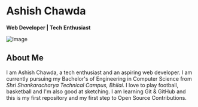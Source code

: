 # Ashish Chawda
**Web Developer | Tech Enthusiast**

![Image](https://avatars2.githubusercontent.com/u/56932286?s=460&u=e5ebf2810947320a17331c5b9c016411d71f85cc&v=4)

## About Me

I am Ashish Chawda, a tech enthusiast and an aspiring web developer. I am currently pursuing my Bachelor's of Engineering in Computer Science from *Shri Shankaracharya Technical Campus, Bhilai*. I love to play football, basketball and I'm also good at sketching.
I am learning Git & GitHub and this is my first repository and my first step to Open Source Contributions.
